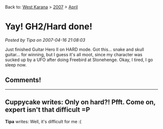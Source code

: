 Back to: [West Karana](/posts/westkarana.md) > [2007](/posts/2007/westkarana.md) > [April](./westkarana.md)
# Yay! GH2/Hard done!

*Posted by Tipa on 2007-04-16 21:08:03*

Just finished Guitar Hero II on HARD mode. Got this... snake and skull guitar... for winning, but I guess it's all moot, since my character was sucked up by a UFO after doing Freebird at Stonehenge. Okay, I tired, I go sleep now.
## Comments!
---
**Cuppycake** writes: Only on hard?! Pfft. Come on, expert isn't that difficult =P
---
**Tipa** writes: Well, it's difficult for me :(
